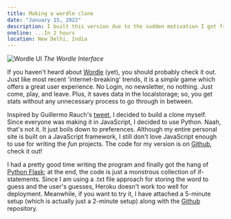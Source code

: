 ```yaml
---
title: Making a wordle clone
date: "January 15, 2022"
description: I built this version due to the sudden motivation I got from a similar project. It ended up working out!
oneline: ...In 2 hours
location: New Delhi, India
---
```


![Wordle UI](/images/posts/wordle.png)
_The Wordle Interface_

If you haven't heard about [Wordle](https://www.powerlanguage.co.uk/wordle/) (yet), you should probably check it out. Just like most recent 'internet-breaking' trends, it is a _simple_ game which offers a great user experience. No Login, no newsletter, no nothing. Just come, play, and leave. Plus, it saves data in the localstorage; so, you get stats without any unnecessary process to go through in between.

Inspired by Guillermo Rauch's [tweet](https://twitter.com/rauchg/status/1480269182021226496), I decided to build a clone myself. Since everyone was making it in JavaScript, I decided to use Python. Naah, that's not it. It just boils down to preferences. Although my entire personal site is built on a JavaScript framework, I still don't love JavaScript enough to use for writing the _fun_ projects. The code for my version is on [Github](https://github.com/achintyajha/wordle), check it out!

I had a pretty good time writing the program and finally got the hang of [Python Flask](https://flask.palletsprojects.com/en/2.0.x/); at the end, the code is just a monstrous collection of if-statements. Since I am using a .txt file approach for storing the word to guess and the user's guesses, Heroku doesn't work too well for deployment. Meanwhile, if you want to try it, I have attached a 5-minute setup (which is actually just a 2-minute setup) along with the [Github](https://github.com/achintyajha/wordle) repository.
